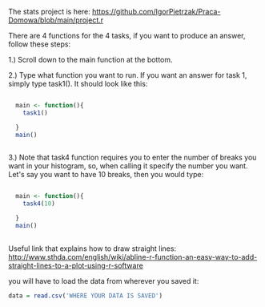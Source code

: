 The stats project is here: https://github.com/IgorPietrzak/Praca-Domowa/blob/main/project.r 

There are 4 functions for the 4 tasks, if you want to produce an answer, follow these steps:

1.) Scroll down to the main function at the bottom.

2.) Type what function you want to run. If you want an answer for task 1, simply type task1(). It should look like this:

```R

  main <- function(){
    task1()

  }
  main()
  
```


      
     
    
3.) Note that task4 function requires you to enter the number of breaks you want in your histogram, so, when calling it specify the number you want. Let's say you want to have 10 breaks, then you would type:


```R

  main <- function(){
    task4(10)

  }
  main()
  
```
Useful link that explains how to draw straight lines: http://www.sthda.com/english/wiki/abline-r-function-an-easy-way-to-add-straight-lines-to-a-plot-using-r-software

you will have to load the data from wherever you saved it:

```R
data = read.csv('WHERE YOUR DATA IS SAVED')
```
